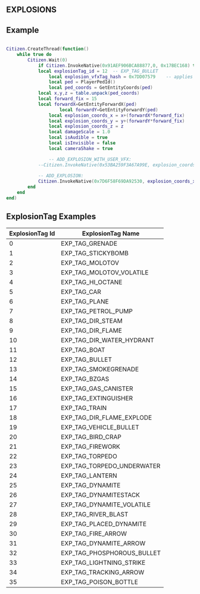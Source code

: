 ## EXPLOSIONS

## Example

```lua

Citizen.CreateThread(function()
	while true do
        Citizen.Wait(0)
        	if Citizen.InvokeNative(0x91AEF906BCA88877,0, 0x17BEC168) then   -- pressed E
			local explosionTag_id = 12  -- EXP_TAG_BULLET
        		local explosion_vfxTag_hash = 0x7DD07579 	-- applies effect exp_lightning_strike, if native ADD_EXPLOSION_WITH_USER_VFX is used
        		local ped = PlayerPedId()
        		local ped_coords = GetEntityCoords(ped)
			local x,y,z = table.unpack(ped_coords)
			local forward_fix = 15
			local forwardX=GetEntityForwardX(ped)
    	    		local forwardY=GetEntityForwardY(ped)
	        	local explosion_coords_x = x+(forwardX*forward_fix)
	        	local explosion_coords_y = y+(forwardY*forward_fix)
	        	local explosion_coords_z = z
	        	local damageScale = 1.0
	        	local isAudible = true
	        	local isInvisible = false
	        	local cameraShake = true

	        	-- ADD_EXPLOSION_WITH_USER_VFX:
			--Citizen.InvokeNative(0x53BA259F3A67A99E, explosion_coords_x, explosion_coords_y, explosion_coords_z, explosionTag_id, explosion_vfxTag_hash, damageScale, isAudible, isInvisible, cameraShake)
			
			-- ADD_EXPLOSION:
			Citizen.InvokeNative(0x7D6F58F69DA92530, explosion_coords_x, explosion_coords_y, explosion_coords_z, explosionTag_id, damageScale, isAudible, isInvisible, cameraShake)
		end
	end
end)

```


## ExplosionTag Examples

ExplosionTag Id | ExplosionTag Name
------------ | ----------------
0 | EXP_TAG_GRENADE
1 | EXP_TAG_STICKYBOMB
2 | EXP_TAG_MOLOTOV
3 | EXP_TAG_MOLOTOV_VOLATILE
4 | EXP_TAG_HI_OCTANE
5 | EXP_TAG_CAR
6 | EXP_TAG_PLANE
7 | EXP_TAG_PETROL_PUMP
8 | EXP_TAG_DIR_STEAM
9 | EXP_TAG_DIR_FLAME
10 | EXP_TAG_DIR_WATER_HYDRANT
11 | EXP_TAG_BOAT
12 | EXP_TAG_BULLET
13 | EXP_TAG_SMOKEGRENADE
14 | EXP_TAG_BZGAS
15 | EXP_TAG_GAS_CANISTER
16 | EXP_TAG_EXTINGUISHER
17 | EXP_TAG_TRAIN
18 | EXP_TAG_DIR_FLAME_EXPLODE
19 | EXP_TAG_VEHICLE_BULLET
20 | EXP_TAG_BIRD_CRAP
21 | EXP_TAG_FIREWORK
22 | EXP_TAG_TORPEDO
23 | EXP_TAG_TORPEDO_UNDERWATER
24 | EXP_TAG_LANTERN
25 | EXP_TAG_DYNAMITE
26 | EXP_TAG_DYNAMITESTACK
27 | EXP_TAG_DYNAMITE_VOLATILE
28 | EXP_TAG_RIVER_BLAST
29 | EXP_TAG_PLACED_DYNAMITE
30 | EXP_TAG_FIRE_ARROW
31 | EXP_TAG_DYNAMITE_ARROW
32 | EXP_TAG_PHOSPHOROUS_BULLET
33 | EXP_TAG_LIGHTNING_STRIKE
34 | EXP_TAG_TRACKING_ARROW
35 | EXP_TAG_POISON_BOTTLE

